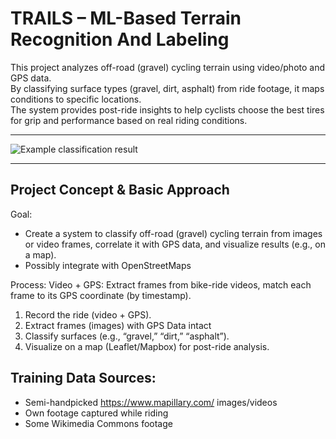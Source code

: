 # TRAILS – ML-Based Terrain Recognition And Labeling 

This project analyzes off-road (gravel) cycling terrain using video/photo and GPS data.  
By classifying surface types (gravel, dirt, asphalt) from ride footage, it maps conditions to specific locations.  
The system provides post-ride insights to help cyclists choose the best tires for grip and performance based on real riding conditions.

---

![Example classification result](assets/trails-img.png)

---

## Project Concept & Basic Approach

Goal:
- Create a system to classify off-road (gravel) cycling terrain from images or video frames, correlate it with GPS data, and visualize results (e.g., on a map).
- Possibly integrate with OpenStreetMaps

Process:
Video + GPS: Extract frames from bike-ride videos, match each frame to its GPS coordinate (by timestamp).

1. Record the ride (video + GPS).
2. Extract frames (images) with GPS Data intact
3. Classify surfaces (e.g., “gravel,” “dirt,” “asphalt”).
4. Visualize on a map (Leaflet/Mapbox) for post-ride analysis.

## Training Data Sources:
- Semi-handpicked https://www.mapillary.com/ images/videos
- Own footage captured while riding
- Some Wikimedia Commons footage